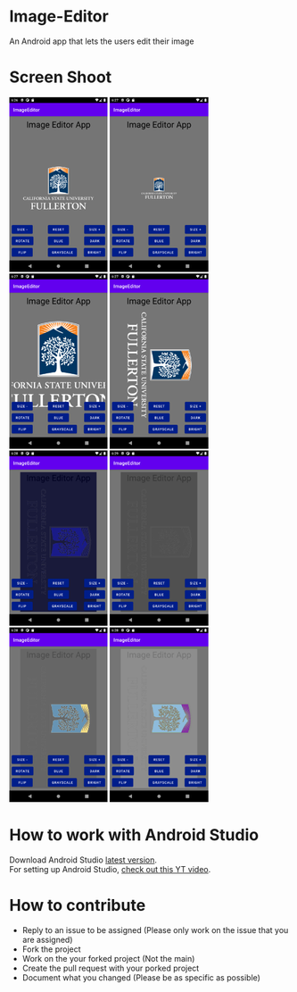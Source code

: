 # Image-Editor
An Android app that lets the users edit their image

# Screen Shoot
<img src="/Pic/UI.png" width="35%">
<img src="/Pic/Size-.png" width="35%">
<img src="/Pic/Size+.png" width="35%">
<img src="/Pic/Rotate.png" width="35%">
<img src="/Pic/Blue.png" width="35%">
<img src="/Pic/GrayScale.png" width="35%">
<img src="/Pic/Dark.png" width="35%">
<img src="/Pic/Bright.png" width="35%">

# How to work with Android Studio
Download Android Studio [latest version](https://developer.android.com/studio).<br/>
For setting up Android Studio, [check out this YT video](https://www.youtube.com/watch?v=fis26HvvDII&t=21125s).

# How to contribute
+ Reply to an issue to be assigned (Please only work on the issue that you are assigned)
+ Fork the project
+ Work on the your forked project (Not the main)
+ Create the pull request with your porked project
+ Document what you changed (Please be as specific as possible)

